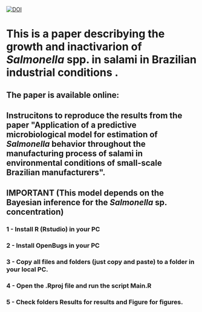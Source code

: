 

[![DOI](https://zenodo.org/badge/DOI/10.1007/s42081-021-00124-0.svg)](https://link.springer.com/article/10.1007/s42081-021-00124-0)



# This is a paper describying the growth and inactivarion of *Salmonella* spp. in salami in Brazilian industrial conditions .

## The paper is available online:




## Instrucitons to reproduce the results from the paper "Application of a predictive microbiological model for estimation of *Salmonella* behavior throughout the manufacturing process of salami in environmental conditions of small-scale Brazilian manufacturers".



## IMPORTANT (This model depends on the Bayesian inference for the *Salmonella* sp. concentration)
### 1 - Install R (Rstudio) in your PC
### 2 - Install OpenBugs in your PC
### 3 - Copy all files and folders (just copy and paste) to a folder in your local PC.
### 4 - Open the .Rproj file and run the script Main.R
### 5 - Check folders Results for results and Figure for figures.